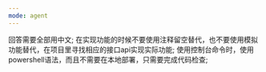 ```yaml
---
mode: agent
---
```

回答需要全部用中文;
在实现功能的时候不要使用注释留空替代，也不要使用模拟功能替代，在项目里寻找相应的接口api实现实际功能;
使用控制台命令时，使用powershell语法，而且不需要在本地部署，只需要完成代码检查;